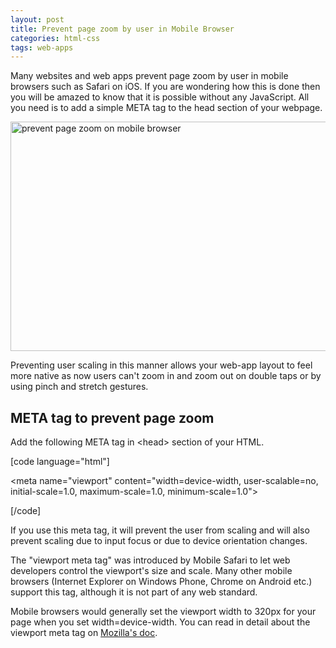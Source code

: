 ```yaml
---
layout: post
title: Prevent page zoom by user in Mobile Browser
categories: html-css
tags: web-apps
---
```

Many websites and web apps prevent page zoom by user in mobile browsers such as Safari on iOS. If you are wondering how this is done then you will be amazed to know that it is possible without any JavaScript. All you need is to add a simple META tag to the head section of your webpage.

<img class="aligncenter wp-image-59 size-full" src="http://codingtips.kanishkkunal.in/wp-content/uploads/sites/11/2014/11/prevent-page-zoom-mobile.jpg" alt="prevent page zoom on mobile browser" width="826" height="367" />

Preventing user scaling in this manner allows your web-app layout to feel more native as now users can't zoom in and zoom out on double taps or by using pinch and stretch gestures.
<h2>META tag to prevent page zoom</h2>
Add the following META tag in &lt;head&gt; section of your HTML.

[code language="html"]

&lt;meta name=&quot;viewport&quot;
      content=&quot;width=device-width, user-scalable=no, initial-scale=1.0, maximum-scale=1.0, minimum-scale=1.0&quot;&gt;

[/code]

If you use this meta tag, it will prevent the user from scaling and will also prevent scaling due to input focus or due to device orientation changes.

The "viewport meta tag" was introduced by Mobile Safari to let web developers control the viewport's size and scale. Many other mobile browsers (Internet Explorer on Windows Phone, Chrome on Android etc.) support this tag, although it is not part of any web standard.

Mobile browsers would generally set the viewport width to 320px for your page when you set width=device-width. You can read in detail about the viewport meta tag on <a href="https://developer.mozilla.org/en-US/docs/Mozilla/Mobile/Viewport_meta_tag" target="_blank">Mozilla's doc</a>.
